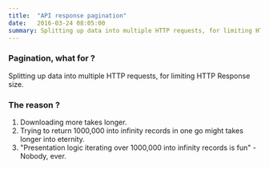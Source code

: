 ```yaml
---
title:  "API response pagination"
date:   2016-03-24 08:05:00
summary: Splitting up data into multiple HTTP requests, for limiting HTTP Response size.
---
```


### Pagination, what for ?
Splitting up data into multiple HTTP requests, for limiting HTTP Response size.

### The reason ?

1. Downloading more takes longer.
2. Trying to return 1000,000 into infinity records in one go might takes longer into eternity.
3. "Presentation logic iterating over 1000,000 into infinity records is fun" - Nobody, ever.
